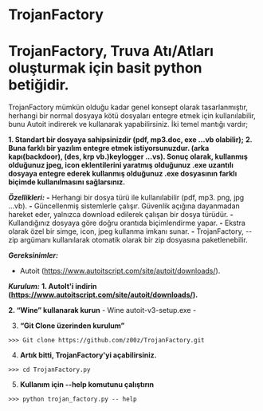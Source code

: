 # TrojanFactory

# TrojanFactory, Truva Atı/Atları oluşturmak için basit python betiğidir.

TrojanFactory mümkün olduğu kadar genel konsept olarak tasarlanmıştır, herhangi bir normal dosyaya kötü dosyaları entegre etmek için kullanılabilir, bunu Autoit indirerek ve kullanarak yapabilirsiniz. 
İki temel mantığı vardır; 

**1. Standart bir dosyaya sahipsinizdir (pdf, mp3.doc, exe ...vb olabilir);**
**2. Buna farklı bir yazılım entegre etmek istiyorsunuzdur. (arka kapı(backdoor), (des, krp vb.)keylogger ...vs).
Sonuç olarak, kullanmış olduğunuz jpeg, icon eklentilerini yaratmış olduğunuz .exe uzantılı dosyaya entegre ederek kullanmış olduğunuz .exe dosyasının farklı biçimde kullanılmasını sağlarsınız.**

***Özellikleri:***
**-** Herhangi bir dosya türü ile kullanılabilir (pdf, mp3. png, jpg ...vb).
**-** Güncellenmiş sistemlerle çalışır. Güvenlik açığına dayanmadan hareket eder, yalnızca download edilerek çalışan bir dosya türüdür.
**-** Kullandığınız dosyaya göre doğru orantıda biçimlendirme yapar.
**-** Ekstra olarak özel bir simge, icon, jpeg kullanma imkanı sunar.
**-** TrojanFactory, --zip argümanı kullanılarak otomatik olarak bir zip dosyasına paketlenebilir.

***Gereksinimler:***
  - Autoit (https://www.autoitscript.com/site/autoit/downloads/).
  
***Kurulum:***
 **1. AutoIt'i indirin (https://www.autoitscript.com/site/autoit/downloads/).**

 **2. “Wine” kullanarak kurun**
      - Wine autoit-v3-setup.exe -

  3. **“Git Clone üzerinden kurulum”**

    >>> Git clone https://github.com/z00z/TrojanFactory.git
  4. **Artık bitti, TrojanFactory'yi açabilirsiniz.**

    >>> cd TrojanFactory.py
  5. **Kullanım için --help komutunu çalıştırın**

    >>> python trojan_factory.py -- help
